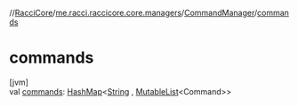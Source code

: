 //[RacciCore](../../../index.md)/[me.racci.raccicore.core.managers](../index.md)/[CommandManager](index.md)/[commands](commands.md)

# commands

[jvm]\
val [commands](commands.md): [HashMap](https://docs.oracle.com/javase/8/docs/api/java/util/HashMap.html)&lt;[String](https://kotlinlang.org/api/latest/jvm/stdlib/kotlin/-string/index.html)
, [MutableList](https://kotlinlang.org/api/latest/jvm/stdlib/kotlin.collections/-mutable-list/index.html)&lt;Command&gt;&gt;
